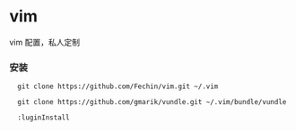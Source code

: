 vim
===

vim 配置，私人定制

### 安装

```
  git clone https://github.com/Fechin/vim.git ~/.vim
```

```
  git clone https://github.com/gmarik/vundle.git ~/.vim/bundle/vundle
```

```
  :luginInstall
```

